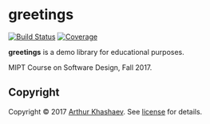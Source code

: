 # greetings

[![Build Status][travis-badge]][travis-url]
[![Coverage][coverage-image]][coverage-url]

**greetings** is a demo library for educational purposes.

MIPT Course on Software Design, Fall 2017.

## Copyright

Copyright © 2017 [Arthur Khashaev]. See [license] for details.

[Arthur Khashaev]: https://khashaev.ru
[license]: LICENSE.txt

[travis-url]: https://travis-ci.org/PPPoSD-2017/greetings
[travis-badge]: https://travis-ci.org/PPPoSD-2017/greetings.svg?branch=master
[coverage-image]: https://codecov.io/gh/PPPoSD-2017/greetings/branch/master/graph/badge.svg
[coverage-url]: https://codecov.io/gh/PPPoSD-2017/greetings
